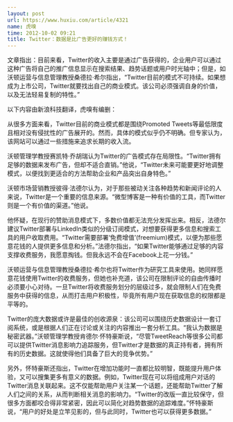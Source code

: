 ```yaml
---
layout: post
url: https://www.huxiu.com/article/4321
name: 虎嗅
time: 2012-10-02 09:21
title: Twitter：数据是比广告更好的赚钱方式！
---
```

文章指出：目前来看，Twitter的收入主要是通过广告获得的，企业用户可以通过这种广告将自己的推广信息显示在搜索结果、趋势话题或用户时光轴中；但是，如沃顿运营与信息管理教授桑德拉·希尔指出，“Twitter目前的模式不可持续。如果想成为上市公司，Twitter就要找出自己的商业模式。该公司必须强调自身的价值，以及无法轻易复制的特性。”

以下内容由新浪科技翻译，虎嗅有编删：

从很多方面来看，Twitter目前的商业模式都是围绕Promoted Tweets等最低限度且相对没有侵扰性的广告展开的。然而，具体的模式似乎仍不明确。但专家认为，该网站可以通过一些措施来追求长期的收入流。

沃顿管理学教授赛凯特·乔胡瑞认为Twitter的广告模式存在局限性。“Twitter拥有足够的数据来发布广告，但却不适合直销。”他说，“Twitter未来可能要更好地调整模式，以便找到更适合的方法帮助企业和产品突出自身特色。”

沃顿市场营销教授彼得·法德尔认为，对于那些被动关注各种趋势和新闻评论的人来说，Twitter是一个重要的信息来源。“微型博客是一种有价值的工具，而Twitter则是一个有价值的渠道。”他说。

他怀疑，在现行的赞助消息模式下，多数价值都无法充分发挥出来。相反，法德尔建议Twitter部署与LinkedIn类似的分级订阅模式，对想要获得更多信息和搜索工具的用户收取费用。“Twitter需要部署‘免费增值’(freemium)模式，以便为那些愿意花钱的人提供更多信息和分析。”法德尔指出，“如果Twitter能够通过足够的内容支撑收费服务，我愿意掏钱。但我永远不会在Facebook上花一分钱。”

沃顿运营与信息管理教授桑德拉·希尔也将Twitter作为研究工具来使用。她同样愿意花钱使用Twitter的收费服务，但她也补充道，该公司在限制评论的自由传播时必须要小心对待。一旦Twitter将收费服务划分的层级过多，就会限制人们在免费服务中获得的信息，从而打击用户积极性，毕竟所有用户现在获取信息的权限都是平等的。

Twitter的庞大数据或许是最佳的创收源泉：该公司可以围绕历史数据设计一套订阅系统，或是根据人们正在讨论或关注的内容推出一套分析工具。“我认为数据是秘密武器。”沃顿管理学教授肯德尔·怀特豪斯说，“尽管TweetReach等很多公司都可以提供Twitter消息影响力追踪服务，但Twitter才是数据的真正持有者，拥有所有的历史数据。这就使得他们具备了巨大的竞争优势。”

另外，怀特豪斯还指出，Twitter在增加功能时一直都比较明智，既能提升用户体验，又可以搜集更多有意义的数据。例如，Twitter现在可以将组成用户对话的Twitter消息关联起来。这不仅能帮助用户关注某一个话题，还能帮助Twitter了解人们之间的关系，从而判断相关消息的影响力。“Twitter的改版一直比较保守，但很多方面都咬合得非常紧密，因此可以简化对趋势数据的追踪难度。”怀特豪斯说，“用户的好处是立竿见影的，但与此同时，Twitter也可以获得更多数据。”

